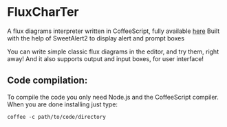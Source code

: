# FluxCharTer
A flux diagrams interpreter written in CoffeeScript, fully available [here](http://piripant.github.io/fluxcharter)
Built with the help of SweetAlert2 to display alert and prompt boxes

You can write simple classic flux diagrams in the editor, and try them, right away!
And it also supports output and input boxes, for user interface!

## Code compilation:

To compile the code you only need Node.js and the CoffeeScript compiler.
When you are done installing just type:

```
coffee -c path/to/code/directory
```
